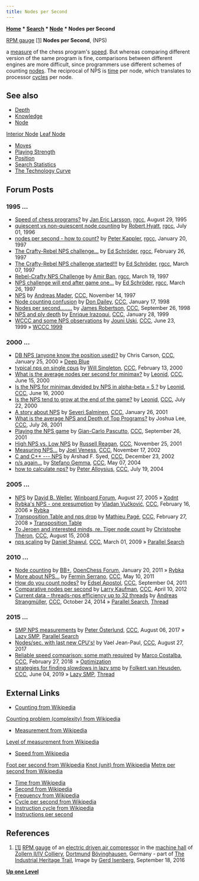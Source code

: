 ```yaml
---
title: Nodes per Second
---
```

**[Home](Home "Home") \* [Search](Search "Search") \* [Node](Node "Node") \* Nodes per Second**



 [](File:RotationsPerMinZollern.JPG) [RPM gauge](https://en.wikipedia.org/wiki/Tachometer) <a id="cite-note-1" href="#cite-ref-1">[1]</a> 
**Nodes per Second**, (NPS)  

a [measure](https://en.wikipedia.org/wiki/Measurement) of the chess program's [speed](https://en.wikipedia.org/wiki/Speed). But whereas comparing different version of the same program is fine, comparisons between different engines are more difficult, since programmers use different schemes of counting [nodes](Node "Node"). The reciprocal of NPS is [time](https://en.wikipedia.org/wiki/Time) per node, which translates to processor [cycles](https://en.wikipedia.org/wiki/Cycle_per_second) per node. 



## See also


* [Depth](Depth "Depth")
* [Knowledge](Knowledge "Knowledge")
* [Node](Node "Node")


 [Interior Node](Interior_Node "Interior Node")
 [Leaf Node](Leaf_Node "Leaf Node")
* [Moves](Moves "Moves")
* [Playing Strength](Playing_Strength "Playing Strength")
* [Position](Chess_Position "Chess Position")
* [Search Statistics](Search_Statistics "Search Statistics")
* [The Technology Curve](Alexander_Szabo#TechnologyCurve "Alexander Szabo")


## Forum Posts


### 1995 ...


* [Speed of chess programs?](https://groups.google.com/d/msg/rec.games.chess.computer/M3z_ygsx9W4/_5zcI78-szkJ) by [Jan Eric Larsson](Jan_Eric_Larsson "Jan Eric Larsson"), [rgcc](Computer_Chess_Forums "Computer Chess Forums"), August 29, 1995
* [quiescent vs non-quiescent node counting](http://groups.google.com/group/rec.games.chess.computer/browse_frm/thread/926eaf0869b6f176#) by [Robert Hyatt](Robert_Hyatt "Robert Hyatt"), [rgcc](Computer_Chess_Forums "Computer Chess Forums"), July 01, 1996
* [nodes per second - how to count?](http://groups.google.com/group/rec.games.chess.computer/browse_frm/thread/e012aa6e3d284ed) by [Peter Kappler](Peter_Kappler "Peter Kappler"), [rgcc](Computer_Chess_Forums "Computer Chess Forums"), January 20, 1997
* [The Crafty-Rebel NPS challenge...](http://groups.google.com/group/rec.games.chess.misc/browse_frm/thread/6524ac040b4491f9) by [Ed Schröder](Ed_Schroder "Ed Schroder"), [rgcc](Computer_Chess_Forums "Computer Chess Forums"), February 26, 1997
* [The Crafty-Rebel NPS challenge started!!!](http://groups.google.com/group/rec.games.chess.computer/browse_frm/thread/46572e20b91ef117) by [Ed Schröder](Ed_Schroder "Ed Schroder"), [rgcc](Computer_Chess_Forums "Computer Chess Forums"), March 07, 1997
* [Rebel-Crafty NPS Challenge](http://groups.google.com/group/rec.games.chess.computer/browse_frm/thread/a322d3032bc66bb1) by [Amir Ban](Amir_Ban "Amir Ban"), [rgcc](Computer_Chess_Forums "Computer Chess Forums"), March 19, 1997
* [NPS challenge will end after game one...](http://groups.google.com/group/rec.games.chess.computer/browse_frm/thread/ff54961fdddee40a) by [Ed Schröder](Ed_Schroder "Ed Schroder"), [rgcc](Computer_Chess_Forums "Computer Chess Forums"), March 26, 1997
* [NPS](https://www.stmintz.com/ccc/index.php?id=12066) by [Andreas Mader](Andreas_Mader "Andreas Mader"), [CCC](CCC "CCC"), November 14, 1997
* [Node counting confusion](https://www.stmintz.com/ccc/index.php?id=14239) by [Don Dailey](Don_Dailey "Don Dailey"), [CCC](CCC "CCC"), January 17, 1998
* [Nodes per second........](https://www.stmintz.com/ccc/index.php?id=28018) by [James Robertson](James_Robertson "James Robertson"), [CCC](CCC "CCC"), September 26, 1998
* [NPS and ply depth](https://www.stmintz.com/ccc/index.php?id=41270) by [Enrique Irazoqui](Enrique_Irazoqui "Enrique Irazoqui"), [CCC](CCC "CCC"), January 28, 1999
* [WCCC and some NPS observations](https://www.stmintz.com/ccc/index.php?id=57611) by [Jouni Uski](Jouni_Uski "Jouni Uski"), [CCC](CCC "CCC"), June 23, 1999 » [WCCC 1999](WCCC_1999 "WCCC 1999")


### 2000 ...


* [DB NPS (anyone know the position used)?](https://www.stmintz.com/ccc/index.php?id=91692) by Chris Carson, [CCC](CCC "CCC"), January 25, 2000 » [Deep Blue](Deep_Blue "Deep Blue")
* [typical nps on single cpus](https://www.stmintz.com/ccc/index.php?id=96829) by [Will Singleton](Will_Singleton "Will Singleton"), [CCC](CCC "CCC"), February 13, 2000
* [What is the average nodes per second for minimax?](https://www.stmintz.com/ccc/index.php?id=114696) by [Leonid](Leonid_Liberman "Leonid Liberman"), [CCC](CCC "CCC"), June 15, 2000
* [Is the NPS for minimax devided by NPS in alpha-beta = 5 ?](https://www.stmintz.com/ccc/index.php?id=114734) by [Leonid](Leonid_Liberman "Leonid Liberman"), [CCC](CCC "CCC"), June 16, 2000
* [Is the NPS tend to grow at the end of the game?](https://www.stmintz.com/ccc/index.php?id=121111) by [Leonid](Leonid_Liberman "Leonid Liberman"), [CCC](CCC "CCC"), July 22, 2000
* [A story about NPS](https://www.stmintz.com/ccc/index.php?id=152094) by [Severi Salminen](Severi_Salminen "Severi Salminen"), [CCC](CCC "CCC"), January 26, 2001
* [What is the average NPS and Depth of Top Programs?](https://www.stmintz.com/ccc/index.php?id=181163) by Joshua Lee, [CCC](CCC "CCC"), July 26, 2001
* [Playing the NPS game](https://www.stmintz.com/ccc/index.php?id=190499) by [Gian-Carlo Pascutto](Gian-Carlo_Pascutto "Gian-Carlo Pascutto"), [CCC](CCC "CCC"), September 26, 2001
* [High NPS vs. Low NPS](https://www.stmintz.com/ccc/index.php?id=198907) by [Russell Reagan](Russell_Reagan "Russell Reagan"), [CCC](CCC "CCC"), November 25, 2001
* [Measuring NPS...](https://www.stmintz.com/ccc/index.php?id=265653) by [Joel Veness](Joel_Veness "Joel Veness"), [CCC](CCC "CCC"), November 17, 2002
* [C and C++ --- NPS](https://www.stmintz.com/ccc/index.php?id=272748) by Arshad F. Syed, [CCC](CCC "CCC"), December 23, 2002
* [n/s again...](https://www.stmintz.com/ccc/index.php?id=363895) by [Stefano Gemma](Stefano_Gemma "Stefano Gemma"), [CCC](CCC "CCC"), May 07, 2004
* [how to calculate nps?](https://www.stmintz.com/ccc/index.php?id=377814) by [Peter Alloysius](Peter_Aloysius_Harjanto "Peter Aloysius Harjanto"), [CCC](CCC "CCC"), July 19, 2004


### 2005 ...


* [NPS](http://www.open-aurec.com/wbforum/viewtopic.php?f=4&t=3370&p=16850) by [David B. Weller](David_B._Weller "David B. Weller"), [Winboard Forum](Computer_Chess_Forums "Computer Chess Forums"), August 27, 2005 » [Xpdnt](Xpdnt "Xpdnt")
* [Rybka's NPS - one presumption](https://www.stmintz.com/ccc/index.php?id=487223) by [Vladan Vučković](Vladan_Vu%C4%8Dkovi%C4%87 "Vladan Vučković"), [CCC](CCC "CCC"), February 16, 2006 » [Rybka](Rybka "Rybka")
* [Transposition Table and nps drop](http://www.talkchess.com/forum/viewtopic.php?t=19867) by [Mathieu Pagé](Mathieu_Pag%C3%A9 "Mathieu Pagé"), [CCC](CCC "CCC"), February 27, 2008 » [Transposition Table](Transposition_Table "Transposition Table")
* [To Jeroen and interested minds, re. Tiger node count](http://www.talkchess.com/forum/viewtopic.php?t=23037) by [Christophe Théron](Christophe_Th%C3%A9ron "Christophe Théron"), [CCC](CCC "CCC"), August 15, 2008
* [nps scaling](http://www.talkchess.com/forum/viewtopic.php?t=26805) by [Daniel Shawul](Daniel_Shawul "Daniel Shawul"), [CCC](CCC "CCC"), March 01, 2009 » [Parallel Search](Parallel_Search "Parallel Search")


### 2010 ...


* [Node counting](http://www.open-chess.org/viewtopic.php?f=5&t=1004) by [BB+](Mark_Watkins "Mark Watkins"), [OpenChess Forum](Computer_Chess_Forums "Computer Chess Forums"), January 20, 2011 » [Rybka](Rybka "Rybka")
* [More about NPS...](http://www.talkchess.com/forum3/viewtopic.php?f=7&t=39028) by [Fermin Serrano](Fermin_Serrano "Fermin Serrano"), [CCC](CCC "CCC"), May 10, 2011
* [How do you count nodes?](http://www.talkchess.com/forum/viewtopic.php?t=40269) by [Edsel Apostol](Edsel_Apostol "Edsel Apostol"), [CCC](CCC "CCC"), September 04, 2011
* [Comparative nodes per second](http://www.talkchess.com/forum/viewtopic.php?t=43249) by [Larry Kaufman](Larry_Kaufman "Larry Kaufman"), [CCC](CCC "CCC"), April 10, 2012
* [Current data - threads-nps efficiency up to 32 threads](http://www.talkchess.com/forum/viewtopic.php?t=54133) by [Andreas Strangmüller](Andreas_Strangm%C3%BCller "Andreas Strangmüller"), [CCC](CCC "CCC"), October 24, 2014 » [Parallel Search](Parallel_Search "Parallel Search"), [Thread](Thread "Thread")


### 2015 ...


* [SMP NPS measurements](http://www.talkchess.com/forum/viewtopic.php?t=64824&start=2) by [Peter Österlund](Peter_%C3%96sterlund "Peter Österlund"), [CCC](CCC "CCC"), August 06, 2017 » [Lazy SMP](Lazy_SMP "Lazy SMP"), [Parallel Search](Parallel_Search "Parallel Search")
* [Nodes/sec. with last new CPU's!](http://www.talkchess.com/forum/viewtopic.php?t=65007) by Vael Jean-Paul, [CCC](CCC "CCC"), August 27, 2017
* [Reliable speed comparison: some math required](http://www.talkchess.com/forum/viewtopic.php?t=66701) by [Marco Costalba](Marco_Costalba "Marco Costalba"), [CCC](CCC "CCC"), February 27, 2018  » [Optimization](Optimization "Optimization")
* [strategies for finding slowdows in lazy smp](http://www.talkchess.com/forum3/viewtopic.php?f=7&t=70919) by [Folkert van Heusden](Folkert_van_Heusden "Folkert van Heusden"), [CCC](CCC "CCC"), June 04, 2019 » [Lazy SMP](Lazy_SMP "Lazy SMP"), [Thread](Thread "Thread")


## External Links


* [Counting from Wikipedia](https://en.wikipedia.org/wiki/Counting)


 [Counting problem (complexity) from Wikipedia](https://en.wikipedia.org/wiki/Counting_problem_%28complexity%29)
* [Measurement from Wikipedia](https://en.wikipedia.org/wiki/Measurement)


 [Level of measurement from Wikipedia](https://en.wikipedia.org/wiki/Level_of_measurement)
* [Speed from Wikipedia](https://en.wikipedia.org/wiki/Speed)


 [Foot per second from Wikipedia](https://en.wikipedia.org/wiki/Foot_per_second)
 [Knot (unit) from Wikipedia](https://en.wikipedia.org/wiki/Knot_%28unit%29)
 [Metre per second from Wikipedia](https://en.wikipedia.org/wiki/Metre_per_second)
* [Time from Wikipedia](https://en.wikipedia.org/wiki/Time)
* [Second from Wikipedia](https://en.wikipedia.org/wiki/Second)
* [Frequency from Wikipedia](https://en.wikipedia.org/wiki/Frequency)
* [Cycle per second from Wikipedia](https://en.wikipedia.org/wiki/Cycle_per_second)
* [Instruction cycle from Wikipedia](https://en.wikipedia.org/wiki/Instruction_cycle)
* [Instructions per second](https://en.wikipedia.org/wiki/Instructions_per_second)


## References


1. <a id="cite-ref-1" href="#cite-note-1">[1]</a> [RPM gauge](https://en.wikipedia.org/wiki/Tachometer) of an [electric driven air compressor](https://commons.wikimedia.org/wiki/File:Zeche_Zollern_Kompressormotor.jpg?uselang=en) in the [machine hall](https://commons.wikimedia.org/wiki/File:Zeche_Zollern_Dortmund_-_Maschinenhalle.jpg?uselang=en) of [Zollern II/IV Colliery](Category:Zollern "Category:Zollern"), [Dortmund](https://en.wikipedia.org/wiki/Dortmund) [Bövinghausen](https://de.wikipedia.org/wiki/B%C3%B6vinghausen_(Dortmund)), Germany - part of [The Industrial Heritage Trail](Category:Industrial_Heritage_Trail "Category:Industrial Heritage Trail"), Image by [Gerd Isenberg](Gerd_Isenberg "Gerd Isenberg"), September 18, 2016

**[Up one Level](Node "Node")**







 

